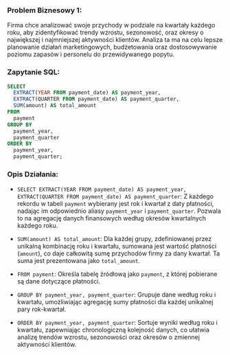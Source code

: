 ### Problem Biznesowy 1:

Firma chce analizować swoje przychody w podziale na kwartały każdego roku, aby zidentyfikować trendy wzrostu, sezonowość, oraz okresy o największej i najmniejszej aktywności klientów. Analiza ta ma na celu lepsze planowanie działań marketingowych, budżetowania oraz dostosowywanie poziomu zapasów i personelu do przewidywanego popytu.

### Zapytanie SQL:

```sql
SELECT 
  EXTRACT(YEAR FROM payment_date) AS payment_year,
  EXTRACT(QUARTER FROM payment_date) AS payment_quarter,
  SUM(amount) AS total_amount
FROM 
  payment
GROUP BY 
  payment_year, 
  payment_quarter
ORDER BY 
  payment_year, 
  payment_quarter;
```

### Opis Działania:

- `SELECT EXTRACT(YEAR FROM payment_date) AS payment_year, EXTRACT(QUARTER FROM payment_date) AS payment_quarter`: Z każdego rekordu w tabeli `payment` wybierany jest rok i kwartał z daty płatności, nadając im odpowiednio aliasy `payment_year` i `payment_quarter`. Pozwala to na agregację danych finansowych według okresów kwartalnych każdego roku.

- `SUM(amount) AS total_amount`: Dla każdej grupy, zdefiniowanej przez unikalną kombinację roku i kwartału, sumowana jest wartość płatności (`amount`), co daje całkowitą sumę przychodów firmy za dany kwartał. Ta suma jest prezentowana jako `total_amount`.

- `FROM payment`: Określa tabelę źródłową jako `payment`, z której pobierane są dane dotyczące płatności.

- `GROUP BY payment_year, payment_quarter`: Grupuje dane według roku i kwartału, umożliwiając agregację sumy płatności dla każdej unikalnej pary rok-kwartał.

- `ORDER BY payment_year, payment_quarter`: Sortuje wyniki według roku i kwartału, zapewniając chronologiczną kolejność danych, co ułatwia analizę trendów wzrostu, sezonowości oraz okresów o zmiennej aktywności klientów.

